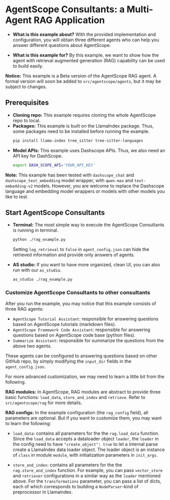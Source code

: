 # AgentScope Consultants: a Multi-Agent RAG Application

* **What is this example about?**
With the provided implementation and configuration,
you will obtain three different agents who can help you answer different questions about AgentScope.

* **What is this example for?** By this example, we want to show how the agent with retrieval augmented generation (RAG)
capability can be used to build easily.

**Notice:** This example is a Beta version of the AgentScope RAG agent. A formal version will soon be added to `src/agentscope/agents`, but it may be subject to changes.

## Prerequisites
* **Cloning repo:** This example requires cloning the whole AgentScope repo to local.
* **Packages:** This example is built on the LlamaIndex package. Thus, some packages need to be installed before running the example.
    ```bash
    pip install llama-index tree_sitter tree-sitter-languages
    ```
* **Model APIs:** This example uses Dashscope APIs. Thus, we also need an API key for DashScope.
  ```bash
  export DASH_SCOPE_API='YOUR_API_KEY'
  ```

**Note:** This example has been tested with `dashscope_chat` and `dashscope_text_embedding` model wrapper, with `qwen-max` and `text-embedding-v2` models.
However, you are welcome to replace the Dashscope language and embedding model wrappers or models with other models you like to test.

## Start AgentScope Consultants
* **Terminal:** The most simple way to execute the AgentScope Consultants is running in terminal.
  ```bash
  python ./rag_example.py
  ```
  Setting `log_retrieval` to `false` in `agent_config.json` can hide the retrieved information and provide only answers of agents.

* **AS studio:** If you want to have more organized, clean UI, you can also run with our `as_studio`.
  ```bash
  as_studio ./rag_example.py
  ```

### Customize AgentScope Consultants to other consultants
After you run the example, you may notice that this example consists of three RAG agents:
* `AgentScope Tutorial Assistant`: responsible for answering questions based on AgentScope tutorials (markdown files).
* `AgentScope Framework Code Assistant`: responsible for answering questions based on AgentScope code base (python files).
* `Summarize Assistant`: responsible for summarize the questions from the above two agents.

These agents can be configured to answering questions based on other GitHub repo, by simply modifying the `input_dir` fields in the `agent_config.json`.

For more advanced customization, we may need to learn a little bit from the following.

**RAG modules:** In AgentScope, RAG modules are abstract to provide three basic functions: `load_data`, `store_and_index` and `retrieve`. Refer to `src/agentscope/rag` for more details.

**RAG configs:** In the example configuration (the `rag_config` field), all parameters are optional. But if you want to customize them, you may want to learn the following:
*  `load_data`: contains all parameters for the the `rag.load_data` function.
Since the `load_data` accepts a dataloader object `loader`, the `loader` in the config need to have `"create_object": true` to let a internal parse create a LlamaIndex data loader object.
The loader object is an instance of `class` in module `module`, with initialization parameters in `init_args`.

* `store_and_index`: contains all parameters for the the `rag.store_and_index` function.
For example, you can pass `vector_store` and `retriever` configurations in a similar way as the `loader` mentioned above.
For the `transformations` parameter, you can pass a list of dicts, each of which corresponds to building a `NodeParser`-kind of preprocessor in Llamaindex.